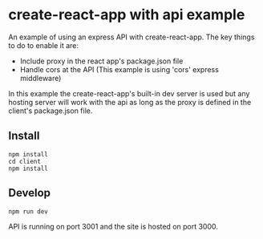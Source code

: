 # create-react-app with api example

An example of using an express API with create-react-app. The key things to do to enable it are:

- Include proxy in the react app's package.json file
- Handle cors at the API (This example is using 'cors' express middleware)

In this example the create-react-app's built-in dev server is used but any hosting server will work with the api as long as the proxy is defined in the client's package.json file.

## Install

```
npm install
cd client
npm install
```

## Develop

```
npm run dev
```

API is running on port 3001 and the site is hosted on port 3000.
